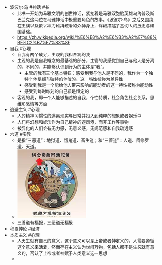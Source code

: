- 波波尔·乌 #神话 #书
	- 此书一开始为马雅文明的创世神话，紧接着是马雅双胞胎英雄乌纳普及斯巴兰克这两位在马雅神话中极重要角色的故事。《波波尔·乌》之后又围绕在王族以及欲以神力维持统治的众神身上，详细描述了基切人的历史与建国基础。
	- https://zh.wikipedia.org/wiki/%E6%B3%A2%E6%B3%A2%E7%88%BE%C2%B7%E7%83%8F
- 自我 #心理
	- 自我有两个成分，主观的我和客观的我
	- 主观的我是自我概念的最基础的部分，主管的我感觉到自己与他人是分离的，不同的，并能够认识到行为的主体是“我”。
		- 主管的我有三个基本特征：感受到我与他人是不同的，我作为一个独特个体是拥有独特的体验的，这一特性被称为差异性
		- 感受到我是一个能给他人带来影响的能动者的这一特性被称为能动性
		- 感受到每时每刻的自己都是恒定的
	- 客观的我，即一个人能够描述的自我，个性特质，社会角色社会关系，思维和感情等方面
- 逃避主义 #心理
	- 人的精神习惯性的逃离现实与日常并投入到纯粹的想象或者娱乐中
	- 人们将幻想和娱乐作为自己精神的避风港，而非工作等事物
	- 被异化的人们会有无力感，无意义感，无规范感和自我疏远感
- 六道 #宗教
	- 是指“三恶道”：地狱道、饿鬼道、畜生道；和“三善道”：人道、阿修罗道、天道。
	- ![image.png](../assets/image_1677049723675_0.png)
	- 三善道有福报，三恶道无福报
- 积累悖论 #经济
- 本质主义 #心理
	- 人天生就有自己的意义，这个意义可以是上帝或者神定义的，人需要遵循这个意义来活着，然而存在主义认为世间万物，包括人都不是生来就有意义的，否认了上帝或者神赋予人类意义这一思想
	-